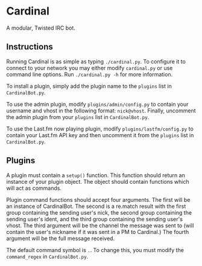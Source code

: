 Cardinal
========
A modular, Twisted IRC bot.

Instructions
------------
Running Cardinal is as simple as typing `./cardinal.py`. To configure it to connect to your network you may either modify `cardinal.py` or use command line options. Run `./cardinal.py -h` for more information.

To install a plugin, simply add the plugin name to the `plugins` list in `CardinalBot.py`.

To use the admin plugin, modify `plugins/admin/config.py` to contain your username and vhost in the following format: `nick@vhost`. Finally, uncomment the admin plugin from your `plugins` list in `CardinalBot.py`. 

To use the Last.fm now playing plugin, modify `plugins/lastfm/config.py` to contain your Last.fm API key and then uncomment it from the `plugins` list in `CardinalBot.py`.

Plugins
-------
A plugin must contain a `setup()` function. This function should return an instance of your plugin object. The object should contain functions which will act as commands.

Plugin command functions should accept four arguments. The first will be an instance of CardinalBot. The second is a re.match result with the first group containing the sending user's nick, the second group containing the sending user's ident, and the third group containing the sending user's vhost. The third argument will be the channel the message was sent to (will contain the user's nickname if it was sent in a PM to Cardinal.) The fourth argument will be the full message received.

The default command symbol is `.`. To change this, you must modify the `command_regex` in `CardinalBot.py`.
